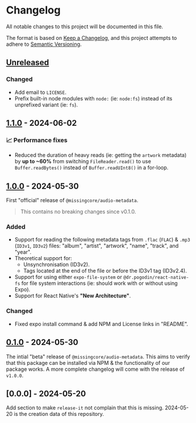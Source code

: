 # Changelog

All notable changes to this project will be documented in this file.

The format is based on [Keep a Changelog](https://keepachangelog.com/en/1.0.0/),
and this project attempts to adhere to [Semantic Versioning](https://semver.org/spec/v2.0.0.html).

## [Unreleased]

### Changed

- Add email to `LICENSE`.
- Prefix built-in node modules with `node:` (ie: `node:fs`) instead of its unprefixed variant (ie: `fs`).

## [1.1.0] - 2024-06-02

### 📈 Performance fixes

- Reduced the duration of heavy reads (ie: getting the `artwork` metadata) by **up to ~60%** from switching `FileReader.read()` to use `Buffer.readBytes()` instead of `Buffer.readUInt8()` in a for-loop.

## [1.0.0] - 2024-05-30

First "official" release of `@missingcore/audio-metadata`.

> This contains no breaking changes since v0.1.0.

### Added

- Support for reading the following metadata tags from `.flac` (`FLAC`) & `.mp3` (`ID3v1`, `ID3v2`) files: "album", "artist", "artwork", "name", "track", and "year".
- Theoretical support for:
  - Unsynchronisation (ID3v2).
  - Tags located at the end of the file or before the ID3v1 tag (ID3v2.4).
- Support for using either `expo-file-system` or `@dr.pogodin/react-native-fs` for file system interactions (ie: should work with or without using Expo).
- Support for React Native's **"New Architecture"**.

### Changed

- Fixed expo install command & add NPM and License links in "README".

## [0.1.0] - 2024-05-30

The intial "beta" release of `@missingcore/audio-metadata`. This aims to verify that this package can be installed via NPM & the functionality of our package works. A more complete changelog will come with the release of `v1.0.0`.

## [0.0.0] - 2024-05-20

Add section to make `release-it` not complain that this is missing. 2024-05-20 is the creation data of this repository.

[unreleased]: https://github.com/MissingCore/audio-metadata/compare/v1.1.0...HEAD
[1.1.0]: https://github.com/MissingCore/audio-metadata/compare/v1.0.0...v1.1.0
[1.0.0]: https://github.com/MissingCore/audio-metadata/compare/v0.1.0...v1.0.0
[0.1.0]: https://github.com/MissingCore/audio-metadata/releases/tag/v0.1.0

